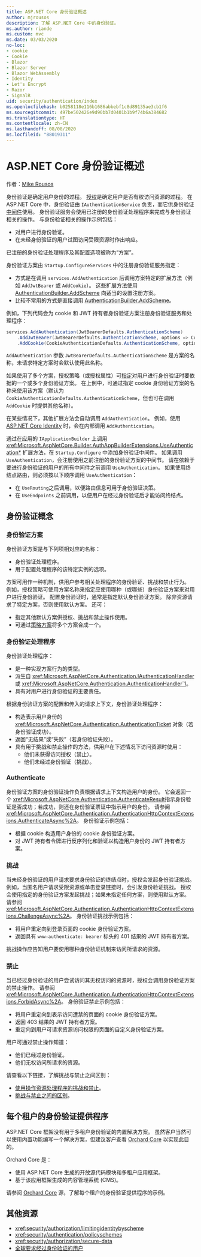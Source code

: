 ```yaml
---
title: ASP.NET Core 身份验证概述
author: mjrousos
description: 了解 ASP.NET Core 中的身份验证。
ms.author: riande
ms.custom: mvc
ms.date: 03/03/2020
no-loc:
- cookie
- Cookie
- Blazor
- Blazor Server
- Blazor WebAssembly
- Identity
- Let's Encrypt
- Razor
- SignalR
uid: security/authentication/index
ms.openlocfilehash: b0258118e116b1686abbebf1c8d89135ae3cb1f6
ms.sourcegitcommit: 497be502426e9d90bb7d0401b1b9f74b6a384682
ms.translationtype: HT
ms.contentlocale: zh-CN
ms.lasthandoff: 08/08/2020
ms.locfileid: "88019311"
---
```

# <a name="overview-of-aspnet-core-authentication"></a>ASP.NET Core 身份验证概述

作者：[Mike Rousos](https://github.com/mjrousos)

身份验证是确定用户身份的过程。 [授权](xref:security/authorization/introduction)是确定用户是否有权访问资源的过程。 在 ASP.NET Core 中，身份验证由 `IAuthenticationService` 负责，而它供身份验证[中间件](xref:fundamentals/middleware/index)使用。 身份验证服务会使用已注册的身份验证处理程序来完成与身份验证相关的操作。 与身份验证相关的操作示例包括：

* 对用户进行身份验证。
* 在未经身份验证的用户试图访问受限资源时作出响应。

已注册的身份验证处理程序及其配置选项被称为“方案”。

身份验证方案由 `Startup.ConfigureServices` 中的注册身份验证服务指定：

* 方式是在调用 `services.AddAuthentication` 后调用方案特定的扩展方法（例如 `AddJwtBearer` 或 `AddCookie`）。 这些扩展方法使用 [AuthenticationBuilder.AddScheme](xref:Microsoft.AspNetCore.Authentication.AuthenticationBuilder.AddScheme*) 向适当的设置注册方案。
* 比较不常用的方式是直接调用 [AuthenticationBuilder.AddScheme](xref:Microsoft.AspNetCore.Authentication.AuthenticationBuilder.AddScheme*)。

例如，下列代码会为 cookie 和 JWT 持有者身份验证方案注册身份验证服务和处理程序：

```csharp
services.AddAuthentication(JwtBearerDefaults.AuthenticationScheme)
    .AddJwtBearer(JwtBearerDefaults.AuthenticationScheme, options => Configuration.Bind("JwtSettings", options))
    .AddCookie(CookieAuthenticationDefaults.AuthenticationScheme, options => Configuration.Bind("CookieSettings", options));
```

`AddAuthentication` 参数 `JwtBearerDefaults.AuthenticationScheme` 是方案的名称，未请求特定方案时会默认使用此名称。

如果使用了多个方案，授权策略（或授权属性）可[指定](xref:security/authorization/limitingidentitybyscheme)对用户进行身份验证时要依据的一个或多个身份验证方案。 在上例中，可通过指定 cookie 身份验证方案的名称来使用该方案（默认为 `CookieAuthenticationDefaults.AuthenticationScheme`，但也可在调用 `AddCookie` 时提供其他名称）。

在某些情况下，其他扩展方法会自动调用 `AddAuthentication`。 例如，使用 [ASP.NET Core Identity](xref:security/authentication/identity) 时，会在内部调用 `AddAuthentication`。

通过在应用的 `IApplicationBuilder` 上调用 <xref:Microsoft.AspNetCore.Builder.AuthAppBuilderExtensions.UseAuthentication*> 扩展方法，在 `Startup.Configure` 中添加身份验证中间件。 如果调用 `UseAuthentication`，会注册使用之前注册的身份验证方案的中间节。 请在依赖于要进行身份验证的用户的所有中间件之前调用 `UseAuthentication`。 如果使用终结点路由，则必须按以下顺序调用 `UseAuthentication`：

* 在 `UseRouting`之后调用，以便路由信息可用于身份验证决策。
* 在 `UseEndpoints` 之前调用，以便用户在经过身份验证后才能访问终结点。

## <a name="authentication-concepts"></a>身份验证概念

### <a name="authentication-scheme"></a>身份验证方案

身份验证方案是与下列项相对应的名称：

* 身份验证处理程序。
* 用于配置处理程序的该特定实例的选项。

方案可用作一种机制，供用户参考相关处理程序的身份验证、挑战和禁止行为。 例如，授权策略可使用方案名称来指定应使用哪种（或哪些）身份验证方案来对用户进行身份验证。 配置身份验证时，通常是指定默认身份验证方案。 除非资源请求了特定方案，否则使用默认方案。 还可：

* 指定其他默认方案供授权、挑战和禁止操作使用。
* 可通过[策略方案](xref:security/authentication/policyschemes)将多个方案合成一个。

### <a name="authentication-handler"></a>身份验证处理程序

身份验证处理程序：

* 是一种实现方案行为的类型。
* 派生自 <xref:Microsoft.AspNetCore.Authentication.IAuthenticationHandler> 或 <xref:Microsoft.AspNetCore.Authentication.AuthenticationHandler`1>。
* 具有对用户进行身份验证的主要责任。

根据身份验证方案的配置和传入的请求上下文，身份验证处理程序：

* 构造表示用户身份的 <xref:Microsoft.AspNetCore.Authentication.AuthenticationTicket> 对象（若身份验证成功）。
* 返回“无结果”或“失败”（若身份验证失败）。
* 具有用于挑战和禁止操作的方法，供用户在下述情况下访问资源时使用：
  * 他们未获得访问授权（禁止）。
  * 他们未经过身份验证（挑战）。

### <a name="authenticate"></a>Authenticate

身份验证方案的身份验证操作负责根据请求上下文构造用户的身份。 它会返回一个 <xref:Microsoft.AspNetCore.Authentication.AuthenticateResult>指示身份验证是否成功；若成功，则还在身份验证票证中指示用户的身份。 请参阅 <xref:Microsoft.AspNetCore.Authentication.AuthenticationHttpContextExtensions.AuthenticateAsync%2A>。 身份验证示例包括：

* 根据 cookie 构造用户身份的 cookie 身份验证方案。
* 对 JWT 持有者令牌进行反序列化和验证以构造用户身份的 JWT 持有者方案。

### <a name="challenge"></a>挑战

当未经身份验证的用户请求要求身份验证的终结点时，授权会发起身份验证挑战。 例如，当匿名用户请求受限资源或单击登录链接时，会引发身份验证挑战。 授权会使用指定的身份验证方案发起挑战；如果未指定任何方案，则使用默认方案。 请参阅 <xref:Microsoft.AspNetCore.Authentication.AuthenticationHttpContextExtensions.ChallengeAsync%2A>。 身份验证挑战示例包括：

* 将用户重定向到登录页面的 cookie 身份验证方案。
* 返回具有 `www-authenticate: bearer` 标头的 401 结果的 JWT 持有者方案。

挑战操作应告知用户要使用哪种身份验证机制来访问所请求的资源。

### <a name="forbid"></a>禁止

当已经过身份验证的用户尝试访问其无权访问的资源时，授权会调用身份验证方案的禁止操作。 请参阅 <xref:Microsoft.AspNetCore.Authentication.AuthenticationHttpContextExtensions.ForbidAsync%2A>。 身份验证禁止示例包括：
* 将用户重定向到表示访问遭禁的页面的 cookie 身份验证方案。
* 返回 403 结果的 JWT 持有者方案。
* 重定向到用户可请求资源访问权限的页面的自定义身份验证方案。

用户可通过禁止操作知道：

* 他们已经过身份验证。
* 他们无权访问所请求的资源。

请查看以下链接，了解挑战与禁止之间区别：

* [使用操作资源处理程序的挑战和禁止](xref:security/authorization/resourcebased#challenge-and-forbid-with-an-operational-resource-handler)。
* [挑战与禁止之间的区别](xref:security/authorization/secure-data#challenge)。

## <a name="authentication-providers-per-tenant"></a>每个租户的身份验证提供程序

ASP.NET Core 框架没有用于多租户身份验证的内置解决方案。
虽然客户当然可以使用内置功能编写一个解决方案，但建议客户查看 [Orchard Core](https://www.orchardcore.net/) 以实现此目的。

Orchard Core 是：

* 使用 ASP.NET Core 生成的开放源代码模块和多租户应用框架。
* 基于该应用框架生成的内容管理系统 (CMS)。

请参阅 [Orchard Core](https://github.com/OrchardCMS/OrchardCore) 源，了解每个租户的身份验证提供程序的示例。

## <a name="additional-resources"></a>其他资源

* <xref:security/authorization/limitingidentitybyscheme>
* <xref:security/authentication/policyschemes>
* <xref:security/authorization/secure-data>
* [全球要求经过身份验证的用户](xref:security/authorization/secure-data#rau)